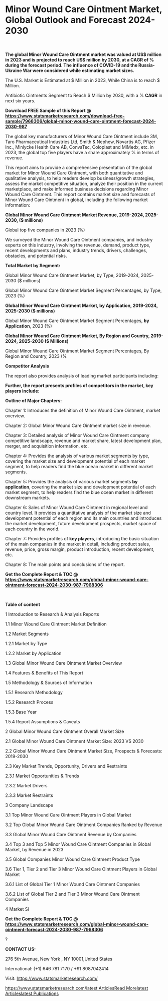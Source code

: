<h1>Minor Wound Care Ointment Market, Global Outlook and Forecast 2024-2030</h1><br/><p><strong>The global Minor Wound Care Ointment market was valued at US$ million in 2023 and is projected to reach US$ million by 2030, at a <strong>CAGR</strong> of % during the forecast period. The influence of COVID-19 and the Russia-Ukraine War were considered while estimating market sizes.</strong></p>
 
 
 
 <p>The U.S. Market is Estimated at $ Million in 2023, While China is to reach $ Million.</p>
 
 
 
 <p>Antibiotic Ointments Segment to Reach $ Million by 2030, with a % <strong>CAGR</strong> in next six years.</p>
 
 
 
 <p><strong>Download FREE Sample of this Report @ <a href="https://www.statsmarketresearch.com/download-free-sample/7968306/global-minor-wound-care-ointment-forecast-2024-2030-987">https://www.statsmarketresearch.com/download-free-sample/7968306/global-minor-wound-care-ointment-forecast-2024-2030-987</a></strong></p>
 
 
 
 <p>The global key manufacturers of Minor Wound Care Ointment include 3M, Taro Pharmaceutical Industries Ltd, Smith & Nephew, Novartis AG, Pfizer Inc., Mlnlycke Health Care AB, ConvaTec, Coloplast and MiMedx, etc. in 2023, the global top five players have a share approximately % in terms of revenue.</p>
 
 
 
 <p>This report aims to provide a comprehensive presentation of the global market for Minor Wound Care Ointment, with both quantitative and qualitative analysis, to help readers develop business/growth strategies, assess the market competitive situation, analyze their position in the current marketplace, and make informed business decisions regarding Minor Wound Care Ointment. This report contains market size and forecasts of Minor Wound Care Ointment in global, including the following market information:</p>
 
 
 
 <p><strong>Global Minor Wound Care Ointment Market Revenue, 2019-2024, 2025-2030, ($ millions)</strong></p>
 
 
 
 <p>Global top five companies in 2023 (%)</p>
 
 
 
 <p>We surveyed the Minor Wound Care Ointment companies, and industry experts on this industry, involving the revenue, demand, product type, recent developments and plans, industry trends, drivers, challenges, obstacles, and potential risks.</p>
 
 
 
 <p><strong>Total Market by Segment:</strong></p>
 
 
 
 <p>Global Minor Wound Care Ointment Market, by Type, 2019-2024, 2025-2030 ($ millions)</p>
 
 
 
 <p>Global Minor Wound Care Ointment Market Segment Percentages, by Type, 2023 (%)</p>
 
 
 
 <p><strong>Global Minor Wound Care Ointment Market, <strong>by Application</strong>, 2019-2024, 2025-2030 ($ millions)</strong></p>
 
 
 
 <p>Global Minor Wound Care Ointment Market Segment Percentages, <strong>by Application</strong>, 2023 (%)</p>
 
 
 
 <p><strong>Global Minor Wound Care Ointment Market, By Region and Country, 2019-2024, 2025-2030 ($ Millions)</strong></p>
 
 
 
 <p>Global Minor Wound Care Ointment Market Segment Percentages, By Region and Country, 2023 (%</p>
 
 
 
 <p><strong>Competitor Analysis</strong></p>
 
 
 
 <p>The report also provides analysis of leading market participants including:</p>
 
 
 
 <p><strong>Further, the report presents profiles of competitors in the market, <strong>key players</strong> include:</strong></p>
 
 
 
 <p><strong>Outline of Major Chapters:</strong></p>
 
 
 
 <p>Chapter 1: Introduces the definition of Minor Wound Care Ointment, market overview.</p>
 
 
 
 <p>Chapter 2: Global Minor Wound Care Ointment market size in revenue.</p>
 
 
 
 <p>Chapter 3: Detailed analysis of Minor Wound Care Ointment company competitive landscape, revenue and market share, latest development plan, merger, and acquisition information, etc.</p>
 
 
 
 <p>Chapter 4: Provides the analysis of various market segments by type, covering the market size and development potential of each market segment, to help readers find the blue ocean market in different market segments.</p>
 
 
 
 <p>Chapter 5: Provides the analysis of various market segments <strong>by application</strong>, covering the market size and development potential of each market segment, to help readers find the blue ocean market in different downstream markets.</p>
 
 
 
 <p>Chapter 6: Sales of Minor Wound Care Ointment in regional level and country level. It provides a quantitative analysis of the market size and development potential of each region and its main countries and introduces the market development, future development prospects, market space of each country in the world.</p>
 
 
 
 <p>Chapter 7: Provides profiles of <strong>key players</strong>, introducing the basic situation of the main companies in the market in detail, including product sales, revenue, price, gross margin, product introduction, recent development, etc.</p>
 
 
 
 <p>Chapter 8: The main points and conclusions of the report.</p>
 
 
 
 <div><b>Get the Complete Report & TOC @ <a href="https://www.statsmarketresearch.com/global-minor-wound-care-ointment-forecast-2024-2030-987-7968306">https://www.statsmarketresearch.com/global-minor-wound-care-ointment-forecast-2024-2030-987-7968306</a></b></div>
 
 
 
 <p><br />
 
 <b>Table of content</b></p>
 
 
 
 <p>1 Introduction to Research & Analysis Reports<br />
 
 1.1 Minor Wound Care Ointment Market Definition<br />
 
 1.2 Market Segments<br />
 
 1.2.1 Market by Type<br />
 
 1.2.2 Market by Application<br />
 
 1.3 Global Minor Wound Care Ointment Market Overview<br />
 
 1.4 Features & Benefits of This Report<br />
 
 1.5 Methodology & Sources of Information<br />
 
 1.5.1 Research Methodology<br />
 
 1.5.2 Research Process<br />
 
 1.5.3 Base Year<br />
 
 1.5.4 Report Assumptions & Caveats<br />
 
 2 Global Minor Wound Care Ointment Overall Market Size<br />
 
 2.1 Global Minor Wound Care Ointment Market Size: 2023 VS 2030<br />
 
 2.2 Global Minor Wound Care Ointment Market Size, Prospects & Forecasts: 2019-2030<br />
 
 2.3 Key Market Trends, Opportunity, Drivers and Restraints<br />
 
 2.3.1 Market Opportunities & Trends<br />
 
 2.3.2 Market Drivers<br />
 
 2.3.3 Market Restraints<br />
 
 3 Company Landscape<br />
 
 3.1 Top Minor Wound Care Ointment Players in Global Market<br />
 
 3.2 Top Global Minor Wound Care Ointment Companies Ranked by Revenue<br />
 
 3.3 Global Minor Wound Care Ointment Revenue by Companies<br />
 
 3.4 Top 3 and Top 5 Minor Wound Care Ointment Companies in Global Market, by Revenue in 2023<br />
 
 3.5 Global Companies Minor Wound Care Ointment Product Type<br />
 
 3.6 Tier 1, Tier 2 and Tier 3 Minor Wound Care Ointment Players in Global Market<br />
 
 3.6.1 List of Global Tier 1 Minor Wound Care Ointment Companies<br />
 
 3.6.2 List of Global Tier 2 and Tier 3 Minor Wound Care Ointment Companies<br />
 
 4 Market Si</p>
 
 
 
 <div><b>Get the Complete Report & TOC @ <a href="https://www.statsmarketresearch.com/global-minor-wound-care-ointment-forecast-2024-2030-987-7968306">https://www.statsmarketresearch.com/global-minor-wound-care-ointment-forecast-2024-2030-987-7968306</a></b></div>
 
 
 
 <p>? </p>
 
 
 
 <p><b>CONTACT US:</b><br />
 
 276 5th Avenue, New York , NY 10001,United States<br />
 
 International: (+1) 646 781 7170 / +91 8087042414<br />
 
 Visit: <a href="https://www.statsmarketresearch.com/">https://www.statsmarketresearch.com/</a><br />
 
 <a href="https://gyeongbokgung.com">https://www.statsmarketresearch.com/</a><a href="https://hallyeomaritime.com">latest Articles</a><a href="https://jingwansa.com">Read More</a><a href="https://nguoiviet.jp/">latest Articles</a><a href="https://www.intelmarketresearch.com/">latest Publications</a></p>
